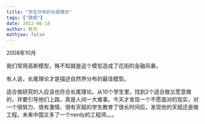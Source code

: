 ```yaml
---
title: "学生分布的长尾理论"
tags: ["随感"]
date: 2012-06-18
author: 陈为
mathjax: false
---
```


2008年10月

 

我们常用高斯模型，殊不知就是这个模型造成了花街的金融风暴。

有人说，长尾理论才是描述自然界分布的最佳模型。

 

适合做研究的人应该也符合长尾理论。从10个学生里，找到2个适合做又愿意做的，并要引导他们上路，真是人间一大难事。今天才发现一个不愿面对的现实，对一个很努力、很有激情、很有天赋的学生教育了很长时间后，发现他的天赋还是做工程。未来中国又多了一个nerdy的工程师。。。
